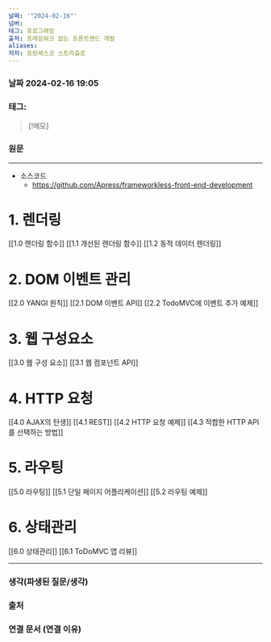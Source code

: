 ```yaml
---
날짜: '"2024-02-16"'
넘버: 
태그: 프로그래밍
출처: 프레임워크 없는 프론트엔드 개발
aliases: 
저자: 프란세스코 스트라츨로
---
```

### 날짜  2024-02-16 19:05

### 태그:

>[!메모]
>

### 원문
---
- 소스코드
	- https://github.com/Apress/frameworkless-front-end-development
# 1. 렌더링
[[1.0 렌더링 함수]]
[[1.1 개선된 렌더링 함수]]
[[1.2 동적 데이터 렌더링]]
# 2. DOM 이벤트 관리
[[2.0 YANGI 원칙]]
[[2.1 DOM 이벤트 API]]
[[2.2 TodoMVC에 이벤트 추가 예제]]
# 3. 웹 구성요소
[[3.0 웹 구성 요소]]
[[3.1 웹 컴포넌트 API]]
# 4. HTTP 요청
[[4.0 AJAX의 탄생]]
[[4.1 REST]]
[[4.2 HTTP 요청 예제]]
[[4.3 적합한 HTTP API를 선택하는 방법]]
# 5. 라우팅
[[5.0 라우팅]]
[[5.1 단일 페이지 어플리케이션]]
[[5.2 라우팅 예제]]
# 6. 상태관리
[[6.0 상태관리]]
[[6.1 ToDoMVC 앱 리뷰]]











---
### 생각(파생된 질문/생각)

### 출처

### 연결 문서 (연결 이유)
